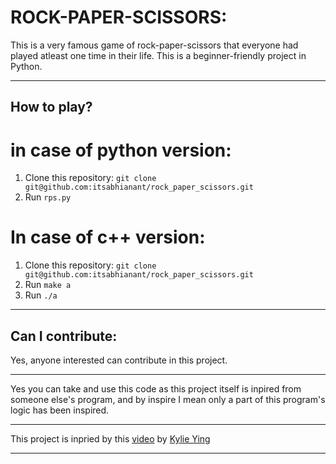 # ROCK-PAPER-SCISSORS:

This is a very famous game of rock-paper-scissors that everyone had played atleast one time in their life. This is a beginner-friendly project in Python.

---

## How to play?
# in case of python version:
1. Clone this repository: ```git clone git@github.com:itsabhianant/rock_paper_scissors.git```
2. Run ```rps.py```

# In case of c++ version:

1. Clone this repository: ```git clone git@github.com:itsabhianant/rock_paper_scissors.git```
2. Run  ```make a```
3. Run ```./a```
---

## Can I contribute:

Yes, anyone interested can contribute in this project.

---
Yes you can take and use this code as this project itself is inpired from someone else's program, and by inspire I mean only a part of this program's logic has been inspired.

---

This project is inpried by this [video](https://www.youtube.com/watch?v=8ext9G7xspg) by [Kylie Ying](https://www.youtube.com/channel/UCKMjvg6fB6WS5WrPtbV4F5g)

---
